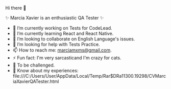 Hi there 👋

✨ Marcia Xavier is an enthusiastic QA Tester ✨ 

- 🔭 I’m currently working on Tests for CodeLead.
- 🌱 I’m currently learning React and React Native.
- 👯 I’m looking to collaborate on English Language's issues.
- 🤔 I’m looking for help with Tests Practice.
- 📫 How to reach me: marciamxms@gmail.com.
- ⚡ Fun fact: I'm very sarcasticand I'm crazy for cats.
- 🚀 To be challenged.
- 📄 Know about my experiences: file:///C:/Users/User/AppData/Local/Temp/Rar$DRa11300.19298/CVMarciaXavierQATester.html

